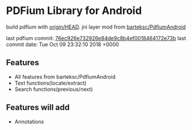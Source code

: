 
# PDFium Library for Android

build pdfium with [origin/HEAD](https://pdfium.googlesource.com/pdfium/+/master/). jni layer mod from [barteksc/PdfiumAndroid](https://github.com/barteksc/PdfiumAndroid)

last pdfium commit: [76ec926e732926e84de9c8b4ef0018464172e73b](https://pdfium.googlesource.com/pdfium/+/76ec926e732926e84de9c8b4ef0018464172e73b)
last commit date: 	Tue Oct 09 23:32:10 2018 +0000

## Features
* All features from barteksc/PdfiumAndroid
* Text functions(locate/extract)
* Search functions(previous/next)

## Features will add
* Annotations